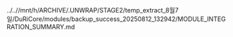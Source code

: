 ../..//mnt/h/ARCHIVE/.UNWRAP/STAGE2/temp_extract_8월7일/DuRiCore/modules/backup_success_20250812_132942/MODULE_INTEGRATION_SUMMARY.md